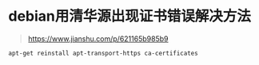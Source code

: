# debian用清华源出现证书错误解决方法

> https://www.jianshu.com/p/621165b985b9

``` shell
apt-get reinstall apt-transport-https ca-certificates
```